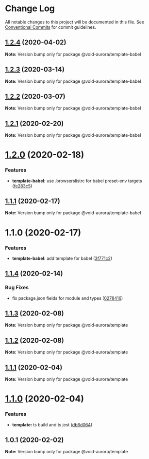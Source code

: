 # Change Log

All notable changes to this project will be documented in this file.
See [Conventional Commits](https://conventionalcommits.org) for commit guidelines.

## [1.2.4](https://github.com/void-aurora/toolkit/compare/@void-aurora/template-babel@1.2.3...@void-aurora/template-babel@1.2.4) (2020-04-02)

**Note:** Version bump only for package @void-aurora/template-babel

## [1.2.3](https://github.com/void-aurora/toolkit/compare/@void-aurora/template-babel@1.2.2...@void-aurora/template-babel@1.2.3) (2020-03-14)

**Note:** Version bump only for package @void-aurora/template-babel

## [1.2.2](https://github.com/void-aurora/toolkit/compare/@void-aurora/template-babel@1.2.1...@void-aurora/template-babel@1.2.2) (2020-03-07)

**Note:** Version bump only for package @void-aurora/template-babel

## [1.2.1](https://github.com/void-aurora/toolkit/compare/@void-aurora/template-babel@1.2.0...@void-aurora/template-babel@1.2.1) (2020-02-20)

**Note:** Version bump only for package @void-aurora/template-babel

# [1.2.0](https://github.com/void-aurora/toolkit/compare/@void-aurora/template-babel@1.1.1...@void-aurora/template-babel@1.2.0) (2020-02-18)

### Features

- **template-babel:** use .browserslistrc for babel preset-env targets ([fe283c5](https://github.com/void-aurora/toolkit/commit/fe283c544c17191dce97fbe7eba3c58cd8681a34))

## [1.1.1](https://github.com/void-aurora/toolkit/compare/@void-aurora/template-babel@1.1.0...@void-aurora/template-babel@1.1.1) (2020-02-17)

**Note:** Version bump only for package @void-aurora/template-babel

# 1.1.0 (2020-02-17)

### Features

- **template-babel:** add template for babel ([3f771c2](https://github.com/void-aurora/toolkit/commit/3f771c26e3bb0fa32669b5b225b79a9936227296))

## [1.1.4](https://github.com/void-aurora/toolkit/compare/@void-aurora/template@1.1.3...@void-aurora/template@1.1.4) (2020-02-14)

### Bug Fixes

- fix package.json fields for module and types ([0278416](https://github.com/void-aurora/toolkit/commit/02784161794e8a12a22209fdd0f15e674fb85770))

## [1.1.3](https://github.com/void-aurora/toolkit/compare/@void-aurora/template@1.1.2...@void-aurora/template@1.1.3) (2020-02-08)

**Note:** Version bump only for package @void-aurora/template

## [1.1.2](https://github.com/void-aurora/toolkit/compare/@void-aurora/template@1.1.1...@void-aurora/template@1.1.2) (2020-02-08)

**Note:** Version bump only for package @void-aurora/template

## [1.1.1](https://github.com/void-aurora/toolkit/compare/@void-aurora/template@1.1.0...@void-aurora/template@1.1.1) (2020-02-04)

**Note:** Version bump only for package @void-aurora/template

# [1.1.0](https://github.com/void-aurora/toolkit/compare/@void-aurora/template@1.0.1...@void-aurora/template@1.1.0) (2020-02-04)

### Features

- **template:** ts build and ts jest ([db6d064](https://github.com/void-aurora/toolkit/commit/db6d064a1206623723c7d54f56fea003a42b5e76))

## 1.0.1 (2020-02-02)

**Note:** Version bump only for package @void-aurora/template
